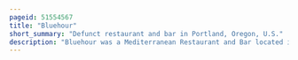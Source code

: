 ```yaml
---
pageid: 51554567
title: "Bluehour"
short_summary: "Defunct restaurant and bar in Portland, Oregon, U.S."
description: "Bluehour was a Mediterranean Restaurant and Bar located in the Pearl District of Portland, Oregon, United States. The Firm started operating in September 2000. Bruce Carey and Joe Rogers co-owned the Business with kenny Giambalvo who served as Executive Chef until 2011."
---
```

